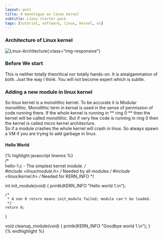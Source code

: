 ```yaml
---
layout: post
title: A monologue on linux kernel
subtitle: Linux starter pack
tags: [tutorial, software, linux, kernel, os]
---
```

### Architecture of Linux kernel
![Linux-Architecture](https://i.pinimg.com/originals/a4/76/e5/a476e5ac785fa192712b24316bfaf3c3.gif){:class="img-responsive"}
### Before We start
This is neither totally theoritical nor totally hands-on. It is amalgammation of both. Just the way I think. You will not become expert which is subtle.  
### Adding a new module in linux kernel
So linux kernel is a monolithic kernel. To be accurate it is Modular monolithic. Monolithic term in kernal is used in the sense of permission of code running there. If the whole kernel is running in ** ring 0 ** then the kernel will be called monoltihic. But if very few code is running in ring 0 then the kernel is called micro kernel architecture.  
So if a module crashes the whole kernel will crash in linux. So always spawn a VM if you are trying to add garbage in linux.
#### Hello World
{% highlight javascript linenos %}  
/*  
   hello-1.c - The simplest kernel module.
 */  
#include <linux/module.h>    /* Needed by all modules */
#include <linux/kernel.h>    /* Needed for KERN_INFO */

int init_module(void)
{
    printk(KERN_INFO "Hello world 1.\n");

    /* 
     * A non 0 return means init_module failed; module can't be loaded. 
     */
    return 0;
}

void cleanup_module(void)
{
    printk(KERN_INFO "Goodbye world 1.\n");
}  
{% endhighlight %}



